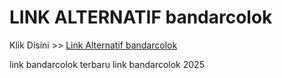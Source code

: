 # LINK ALTERNATIF bandarcolok

Klik Disini >> <a href="https://linksto.pages.dev/">Link Alternatif bandarcolok </a>

link bandarcolok terbaru
link bandarcolok 2025